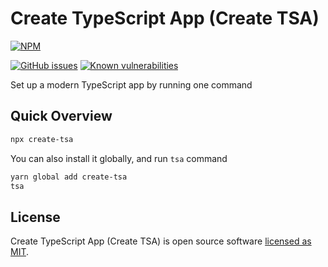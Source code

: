 # Create TypeScript App (Create TSA)

[![NPM](https://nodei.co/npm/create-tsa.png)](https://www.npmjs.com/package/create-tsa)

[![GitHub issues](https://img.shields.io/github/issues/JustineLicuanan/create-typescript-app.svg)](https://github.com/JustineLicuanan/create-typescript-app/issues)
[![Known vulnerabilities](https://snyk.io/test/npm/create-tsa/badge.svg)](https://snyk.io/test/npm/create-tsa)

Set up a modern TypeScript app by running one command

## Quick Overview

```bash
npx create-tsa
```

You can also install it globally, and run `tsa` command

```bash
yarn global add create-tsa
tsa
```

## License

Create TypeScript App (Create TSA) is open source software [licensed as MIT](https://github.com/JustineLicuanan/create-typescript-app/blob/master/LICENSE).
